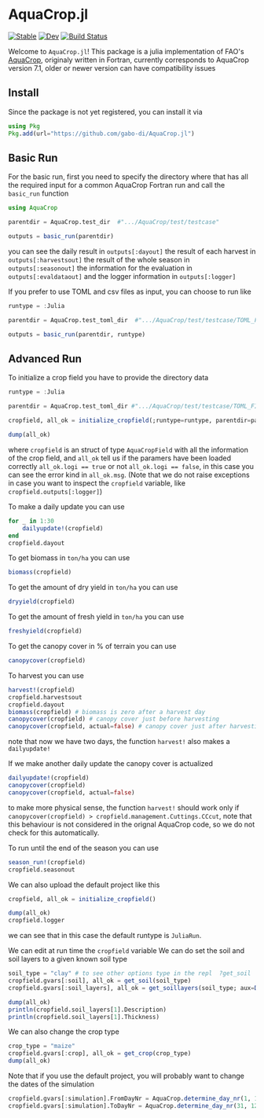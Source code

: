 # AquaCrop.jl

[![Stable](https://img.shields.io/badge/docs-stable-blue.svg)](https://gabo-di.github.io/AquaCrop/stable/)
[![Dev](https://img.shields.io/badge/docs-dev-blue.svg)](https://gabo-di.github.io/AquaCrop/dev/)
[![Build Status](https://github.com/gabo-di/AquaCrop.jl/actions/workflows/CI.yml/badge.svg?branch=main)](https://github.com/gabo-di/AquaCrop.jl/actions/workflows/CI.yml?query=branch%3Amain)

Welcome to `AquaCrop.jl`! This package is a julia implementation of FAO's [AquaCrop](https://github.com/KUL-RSDA/AquaCrop/), 
originaly written in Fortran, currently corresponds to AquaCrop version 7.1, older or newer version can have 
compatibility issues

## Install

Since the package is not yet registered, you can install it via

```julia
using Pkg
Pkg.add(url="https://github.com/gabo-di/AquaCrop.jl")
```


## Basic Run

For the basic run, first you need to specify the directory where that has all the 
required input for a common AquaCrop Fortran run and call the `basic_run` function

```julia
using AquaCrop

parentdir = AquaCrop.test_dir  #".../AquaCrop/test/testcase"

outputs = basic_run(parentdir)
```

you can see the daily result in `outputs[:dayout]` 
the result of each harvest in `outputs[:harvestsout]`
the result of the whole season in `outputs[:seasonout]`
the information for the evaluation in `outputs[:evaldataout]`
and the logger information in `outputs[:logger]`

If you prefer to use TOML and csv files as input, you can choose to run like
```julia
runtype = :Julia

parentdir = AquaCrop.test_toml_dir  #".../AquaCrop/test/testcase/TOML_FILES"

outputs = basic_run(parentdir, runtype)
```


## Advanced Run

To initialize a crop field you have to provide the directory data 

```julia
runtype = :Julia

parentdir = AquaCrop.test_toml_dir #".../AquaCrop/test/testcase/TOML_FILES"

cropfield, all_ok = initialize_cropfield(;runtype=runtype, parentdir=parentdir)

dump(all_ok)
```
where `cropfield` is an struct of type `AquaCropField` with all the information of 
the crop field, and `all_ok` tell us if the paramers have been loaded correctly 
`all_ok.logi == true` or not `all_ok.logi == false`, in this case you can see 
the error kind in `all_ok.msg`. (Note that we do not raise exceptions in case you
want to inspect the `cropfield` variable, like `cropfield.outputs[:logger]`) 

To make a daily update you can use
```julia
for _ in 1:30
    dailyupdate!(cropfield)
end
cropfield.dayout
```

To get biomass in `ton/ha` you can use
```julia
biomass(cropfield)
```

To get the amount of dry yield in `ton/ha` you can use
```julia
dryyield(cropfield)
```

To get the amount of fresh yield in `ton/ha` you can use
```julia
freshyield(cropfield)
```

To get the canopy cover in % of terrain you can use
```julia
canopycover(cropfield)
```

To harvest you can use
```julia
harvest!(cropfield)
cropfield.harvestsout
cropfield.dayout
biomass(cropfield) # biomass is zero after a harvest day
canopycover(cropfield) # canopy cover just before harvesting
canopycover(cropfield, actual=false) # canopy cover just after harvesting
```
note that now we have two days, the function `harvest!` also makes a `dailyupdate!`

If we make another daily update the canopy cover is actualized
```julia
dailyupdate!(cropfield)
canopycover(cropfield) 
canopycover(cropfield, actual=false) 
```
to make more physical sense, the function `harvest!`  should work only if 
`canopycover(cropfield) > cropfield.management.Cuttings.CCcut`,
note that this behaviour is not considered in the orignal AquaCrop code, 
so we do not check for this automatically.

To run until the end of the season you can use
```julia
season_run!(cropfield)
cropfield.seasonout
```


We can also upload the default project like this
```julia
cropfield, all_ok = initialize_cropfield()

dump(all_ok)
cropfield.logger
```
we can see that in this case the default runtype is `JuliaRun`. 

We can edit at run time the `cropfield` variable
We can do set the soil and soil layers to a given known soil type
```julia
soil_type = "clay" # to see other options type in the repl  ?get_soil
cropfield.gvars[:soil], all_ok = get_soil(soil_type)
cropfield.gvars[:soil_layers], all_ok = get_soillayers(soil_type; aux=Dict("Thickness" => 5.0)) #Here we manually set a value for the Thickness in the soil layer

dump(all_ok)
println(cropfield.soil_layers[1].Description)
println(cropfield.soil_layers[1].Thickness)
```

We can also change the crop type
```julia 
crop_type = "maize"
cropfield.gvars[:crop], all_ok = get_crop(crop_type)
dump(all_ok)
```

Note that if you use the default project, you will probably want to change the dates 
of the simulation 
```julia
cropfield.gvars[:simulation].FromDayNr = AquaCrop.determine_day_nr(1, 1, 1901)
cropfield.gvars[:simulation].ToDayNr = AquaCrop.determine_day_nr(31, 12, 1901)
```




